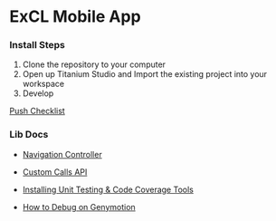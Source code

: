 # ExCL Mobile App #

### Install Steps ###

1. Clone the repository to your computer
2. Open up Titanium Studio and Import the existing project into your workspace
3. Develop

[Push Checklist](/docs/Checkin%20Checklist.md)

### Lib Docs ###

* [Navigation Controller](/docs/NavigationController.md)

* [Custom Calls API](/docs/CustomCalls.md)

* [Installing Unit Testing & Code Coverage Tools](/docs/installingUnitTestingAndCodeCoverageTools.md)

* [How to Debug on Genymotion](/docs/debuggingOnGenymotion.md)